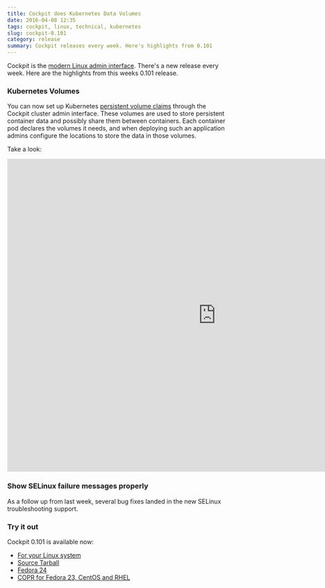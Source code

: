 ```yaml
---
title: Cockpit does Kubernetes Data Volumes
date: 2016-04-08 12:35
tags: cockpit, linux, technical, kubernetes
slug: cockpit-0.101
category: release
summary: Cockpit releases every week. Here's highlights from 0.101
---
```


Cockpit is the [modern Linux admin interface](http://cockpit-project.org/). There's a new release every week. Here are the highlights from this weeks 0.101 release.

### Kubernetes Volumes

You can now set up Kubernetes [persistent volume claims](http://kubernetes.io/docs/user-guide/persistent-volumes/) through the Cockpit cluster admin interface. These volumes are used to store persistent container data and possibly share them between containers. Each container pod declares the volumes it needs, and when deploying such an application admins configure the locations to store the data in those volumes.

Take a look:

<iframe width="960" height="720" src="https://www.youtube.com/embed/rlWeO_MsJOA?rel=0" frameborder="0" allowfullscreen></iframe>

### Show SELinux failure messages properly

As a follow up from last week, several bug fixes landed in the new SELinux troubleshooting support.

### Try it out

Cockpit 0.101 is available now:

 * [For your Linux system](http://cockpit-project.org/running.html)
 * [Source Tarball](https://github.com/cockpit-project/cockpit/releases/tag/0.101)
 * [Fedora 24](https://bodhi.fedoraproject.org/updates/cockpit-0.101-1.fc24)
 * [COPR for Fedora 23, CentOS and RHEL](https://copr.fedoraproject.org/coprs/g/cockpit/cockpit-preview/)

